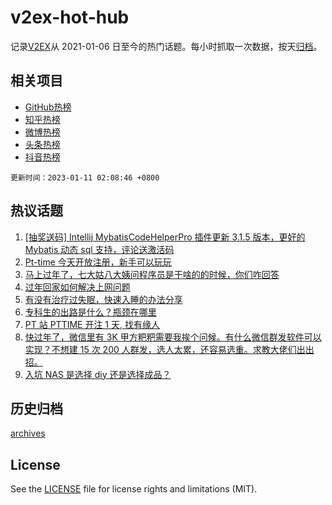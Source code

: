 # v2ex-hot-hub

 记录[V2EX](https://www.v2ex.com/)从 2021-01-06 日至今的热门话题。每小时抓取一次数据，按天[归档](archives)。
 
 ## 相关项目

- [GitHub热榜](https://github.com/lonnyzhang423/github-hot-hub)
- [知乎热榜](https://github.com/lonnyzhang423/zhihu-hot-hub)
- [微博热榜](https://github.com/lonnyzhang423/weibo-hot-hub)
- [头条热榜](https://github.com/lonnyzhang423/toutiao-hot-hub)
- [抖音热榜](https://github.com/lonnyzhang423/douyin-hot-hub)


 `更新时间：2023-01-11 02:08:46 +0800`

## 热议话题

1. [[抽奖送码] Intellij MybatisCodeHelperPro 插件更新 3.1.5 版本，更好的 Mybatis 动态 sql 支持，评论送激活码](https://www.v2ex.com/t/907864)
1. [Pt-time 今天开放注册，新手可以玩玩](https://www.v2ex.com/t/907792)
1. [马上过年了，七大姑八大姨问程序员是干啥的的时候，你们咋回答](https://www.v2ex.com/t/907843)
1. [过年回家如何解决上网问题](https://www.v2ex.com/t/907835)
1. [有没有治疗过失眠，快速入睡的办法分享](https://www.v2ex.com/t/907790)
1. [专科生的出路是什么？瓶颈在哪里](https://www.v2ex.com/t/907921)
1. [PT 站 PTTIME 开注 1 天, 找有缘人](https://www.v2ex.com/t/907786)
1. [快过年了，微信里有 3K 甲方粑粑需要我挨个问候。有什么微信群发软件可以实现？不想建 15 次 200 人群发，选人太累，还容易选重。求教大佬们出出招。](https://www.v2ex.com/t/907798)
1. [入坑 NAS 是选择 diy 还是选择成品？](https://www.v2ex.com/t/907802)

## 历史归档

[archives](archives)

## License

See the [LICENSE](LICENSE) file for license rights and limitations (MIT).

